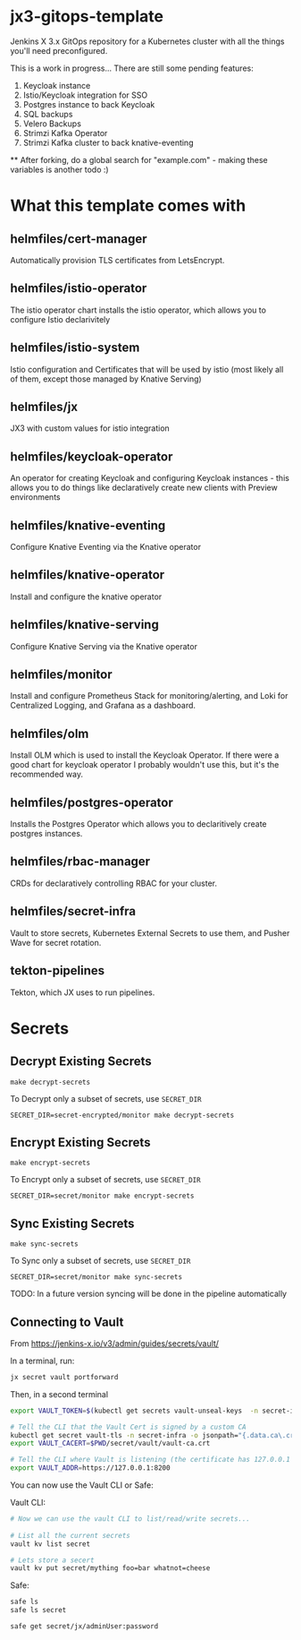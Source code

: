 # jx3-gitops-template

Jenkins X 3.x GitOps repository for a Kubernetes cluster with all the things you'll need preconfigured.

This is a work in progress... There are still some pending features:

1. Keycloak instance
1. Istio/Keycloak integration for SSO
1. Postgres instance to back Keycloak
1. SQL backups
1. Velero Backups
1. Strimzi Kafka Operator
1. Strimzi Kafka cluster to back knative-eventing

** After forking, do a global search for "example.com" - making these variables is another todo :)

# What this template comes with

## helmfiles/cert-manager

Automatically provision TLS certificates from LetsEncrypt.

## helmfiles/istio-operator

The istio operator chart installs the istio operator, which allows you to configure Istio declarivitely

## helmfiles/istio-system

Istio configuration and Certificates that will be used by istio (most likely all of them, except those managed by Knative Serving)

## helmfiles/jx

JX3 with custom values for istio integration

## helmfiles/keycloak-operator

An operator for creating Keycloak and configuring Keycloak instances - this allows you to do things like declaratively create new clients with Preview environments 

## helmfiles/knative-eventing

Configure Knative Eventing via the Knative operator

## helmfiles/knative-operator

Install and configure the knative operator

## helmfiles/knative-serving

Configure Knative Serving via the Knative operator

## helmfiles/monitor

Install and configure Prometheus Stack for monitoring/alerting, and Loki for Centralized Logging, and Grafana as a dashboard.

## helmfiles/olm

Install OLM which is used to install the Keycloak Operator. If there were a good chart for keycloak operator I probably wouldn't use this, but it's the recommended way.

## helmfiles/postgres-operator

Installs the Postgres Operator which allows you to declaritively create postgres instances.

## helmfiles/rbac-manager

CRDs for declaratively controlling RBAC for your cluster.

## helmfiles/secret-infra

Vault to store secrets, Kubernetes External Secrets to use them, and Pusher Wave for secret rotation.

## tekton-pipelines

Tekton, which JX uses to run pipelines.

# Secrets

## Decrypt Existing Secrets

```
make decrypt-secrets
```

To Decrypt only a subset of secrets, use `SECRET_DIR`

```
SECRET_DIR=secret-encrypted/monitor make decrypt-secrets
```

## Encrypt Existing Secrets

```
make encrypt-secrets
```

To Encrypt only a subset of secrets, use `SECRET_DIR`

```
SECRET_DIR=secret/monitor make encrypt-secrets
```


## Sync Existing Secrets

```
make sync-secrets
```

To Sync only a subset of secrets, use `SECRET_DIR`

```
SECRET_DIR=secret/monitor make sync-secrets
```

TODO: In a future version syncing will be done in the pipeline automatically

## Connecting to Vault

From https://jenkins-x.io/v3/admin/guides/secrets/vault/

In a terminal, run:

```bash
jx secret vault portforward
```

Then, in a second terminal

```bash
export VAULT_TOKEN=$(kubectl get secrets vault-unseal-keys  -n secret-infra -o jsonpath={.data.vault-root} | base64 --decode)

# Tell the CLI that the Vault Cert is signed by a custom CA
kubectl get secret vault-tls -n secret-infra -o jsonpath="{.data.ca\.crt}" | base64 --decode > $PWD/secret/vault/vault-ca.crt
export VAULT_CACERT=$PWD/secret/vault/vault-ca.crt

# Tell the CLI where Vault is listening (the certificate has 127.0.0.1 as well as alternate names)
export VAULT_ADDR=https://127.0.0.1:8200
```

You can now use the Vault CLI or Safe:

Vault CLI:

```bash
# Now we can use the vault CLI to list/read/write secrets...
                                           
# List all the current secrets
vault kv list secret

# Lets store a secert
vault kv put secret/mything foo=bar whatnot=cheese
```

Safe:

```bash
safe ls
safe ls secret

safe get secret/jx/adminUser:password
```

